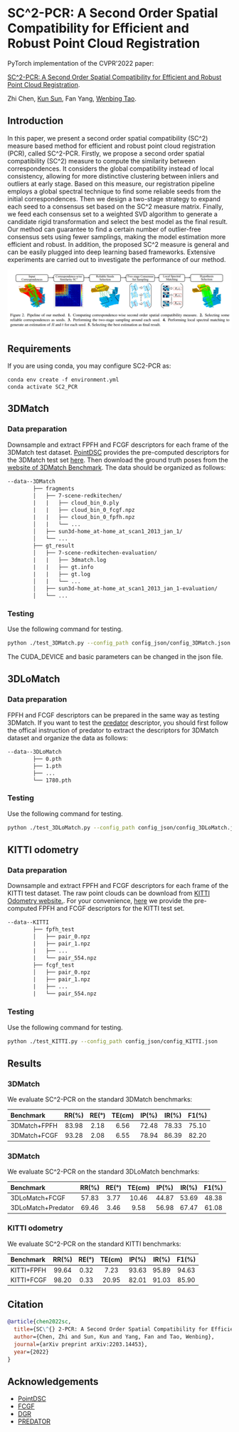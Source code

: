 # SC^2-PCR: A Second Order Spatial Compatibility for Efficient and Robust Point Cloud Registration

PyTorch implementation of the CVPR'2022 paper:

[SC^2-PCR: A Second Order Spatial Compatibility for Efficient and Robust Point Cloud Registration](https://arxiv.org/abs/2203.14453).

Zhi Chen, [Kun Sun](https://scholar.google.com/citations?user=Ay6kCm4AAAAJ&hl=en), Fan Yang, [Wenbing Tao](https://scholar.google.co.uk/citations?user=jRDPE2AAAAAJ&hl=zh-CN&oi=ao).

## Introduction

In this paper, we present a second order spatial compatibility (SC^2) measure based method for efficient and robust point cloud registration (PCR), called SC^2-PCR. Firstly, we propose a second order spatial compatibility (SC^2) measure to compute the similarity between correspondences. It considers the global compatibility instead of local consistency, allowing for more distinctive clustering between inliers and outliers at early stage. Based on this measure, our registration pipeline employs a global spectral technique to find some reliable seeds from the initial correspondences. Then we design a two-stage strategy to expand each seed to a consensus set based on the SC^2 measure matrix. Finally, we feed each consensus set to a weighted SVD algorithm to generate a candidate rigid transformation and select the best model as the final result. Our method can guarantee to find a certain number of outlier-free consensus sets using fewer samplings, making the model estimation more efficient and robust. In addition, the proposed SC^2 measure is general and can be easily plugged into deep learning based frameworks. Extensive experiments are carried out to investigate the performance of our method.

![](figures/pipeline.png)

## Requirements

If you are using conda, you may configure SC2-PCR as:

    conda env create -f environment.yml
    conda activate SC2_PCR
    
## 3DMatch

### Data preparation

Downsample and extract FPFH and FCGF descriptors for each frame of the 3DMatch test dataset. [PointDSC](https://github.com/XuyangBai/PointDSC) provides the pre-computed descriptors for the 3DMatch test set [here](https://drive.google.com/file/d/1zuf6NSD3-dHtTpk34iHtxAf8DQx3Y7RH/view?usp=sharing). Then download the ground truth poses from the [website of 3DMatch Benchmark](http://3dmatch.cs.princeton.edu/#geometric-registration-benchmark). The data should be organized as follows:

```
--data--3DMatch                
        ├── fragments                 
        │   ├── 7-scene-redkitechen/
        |   |   ├── cloud_bin_0.ply
        |   |   ├── cloud_bin_0_fcgf.npz
        |   |   ├── cloud_bin_0_fpfh.npz
        │   |   └── ...      
        │   ├── sun3d-home_at-home_at_scan1_2013_jan_1/      
        │   └── ...                
        ├── gt_result                   
        │   ├── 7-scene-redkitechen-evaluation/   
        |   |   ├── 3dmatch.log
        |   |   ├── gt.info
        |   |   ├── gt.log
        │   |   └── ...
        │   ├── sun3d-home_at-home_at_scan1_2013_jan_1-evaluation/
        │   └── ...                               
```

### Testing

Use the following command for testing.

```bash
python ./test_3DMatch.py --config_path config_json/config_3DMatch.json
```

The CUDA_DEVICE and basic parameters can be changed in the json file.

## 3DLoMatch

### Data preparation

FPFH and FCGF descriptors can be prepared in the same way as testing 3DMatch. If you want to test the [predator](https://github.com/prs-eth/OverlapPredator) descriptor, you should first follow the offical instruction of predator to extract the descriptors for 3DMatch dataset and organize the data as follows: 

```
--data--3DLoMatch                
        ├── 0.pth        
        ├── 1.pth                 
        ├── ...  
        └── 1780.pth
```

### Testing

Use the following command for testing.

```bash
python ./test_3DLoMatch.py --config_path config_json/config_3DLoMatch.json
```

## KITTI odometry

### Data preparation

Downsample and extract FPFH and FCGF descriptors for each frame of the KITTI test dataset. The raw point clouds can be download from [KITTI Odometry website.](http://www.cvlibs.net/datasets/kitti/eval_odometry.php). For your convenience, [here](https://drive.google.com/drive/folders/1sxkHYjWHhSUE3IcvmZ2p1ziw1LqJqqfc?usp=sharing) we provide the pre-computed FPFH and FCGF descriptors for the KITTI test set.

```
--data--KITTI                
        ├── fpfh_test                 
        │   ├── pair_0.npz        
        |   ├── pair_1.npz                
        |   ├── ...  
        |   └── pair_554.npz
        ├── fcgf_test                
        │   ├── pair_0.npz        
        |   ├── pair_1.npz                
        |   ├── ...  
        |   └── pair_554.npz
```

### Testing

Use the following command for testing.

```bash
python ./test_KITTI.py --config_path config_json/config_KITTI.json
```

## Results

### 3DMatch

We evaluate SC^2-PCR on the standard 3DMatch benchmarks:

|    Benchmark   | RR(%) | RE(°) |TE(cm) | IP(%) | IR(%) | F1(%) |
|:---------------|:-----:|:-----:|:-----:|:-----:|:-----:|:-----:|
|  3DMatch+FPFH  | 83.98 | 2.18  | 6.56  | 72.48 | 78.33 | 75.10 |
|  3DMatch+FCGF  | 93.28 | 2.08  | 6.55  | 78.94 | 86.39 | 82.20 |

### 3DMatch

We evaluate SC^2-PCR on the standard 3DLoMatch benchmarks:

|       Benchmark     | RR(%) | RE(°) |TE(cm) | IP(%) | IR(%) | F1(%) |
|:--------------------|:-----:|:-----:|:-----:|:-----:|:-----:|:-----:|
| 3DLoMatch+FCGF      | 57.83 | 3.77  | 10.46 | 44.87 | 53.69 | 48.38 |
| 3DLoMatch+Predator  | 69.46 | 3.46  | 9.58  | 56.98 | 67.47 | 61.08 |

### KITTI odometry

We evaluate SC^2-PCR on the standard KITTI benchmarks:

|    Benchmark   | RR(%) | RE(°) |TE(cm) | IP(%) | IR(%) | F1(%) |
|:---------------|:-----:|:-----:|:-----:|:-----:|:-----:|:-----:|
|    KITTI+FPFH  | 99.64 | 0.32  | 7.23  | 93.63 | 95.89 | 94.63 |
|    KITTI+FCGF  | 98.20 | 0.33  | 20.95 | 82.01 | 91.03 | 85.90 |

## Citation

```bibtex
@article{chen2022sc,
  title={SC\^{} 2-PCR: A Second Order Spatial Compatibility for Efficient and Robust Point Cloud Registration},
  author={Chen, Zhi and Sun, Kun and Yang, Fan and Tao, Wenbing},
  journal={arXiv preprint arXiv:2203.14453},
  year={2022}
}
```

## Acknowledgements

- [PointDSC](https://github.com/XuyangBai/PointDSC)
- [FCGF](https://github.com/chrischoy/FCGF)
- [DGR](https://github.com/chrischoy/DeepGlobalRegistration)
- [PREDATOR](https://github.com/prs-eth/OverlapPredator)

